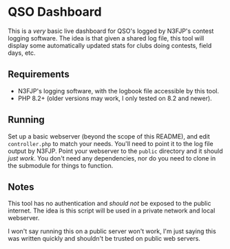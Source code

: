 # QSO Dashboard

This is a _very_ basic live dashboard for QSO's logged by N3FJP's contest
logging software.  The idea is that given a shared log file, this tool will
display some automatically updated stats for clubs doing contests, field days,
etc.

## Requirements

* N3FJP's logging software, with the logbook file accessible by this tool.
* PHP 8.2+ (older versions may work, I only tested on 8.2 and newer).

## Running

Set up a basic webserver (beyond the scope of this README), and edit
`controller.php` to match your needs.  You'll need to point it to the log file
output by N3FJP.  Point your webserver to the `public` directory and it should
_just work_.  You don't need any dependencies, nor do you need to clone in the
submodule for things to function.

## Notes

This tool has no authentication and _should not_ be exposed to the public
internet.  The idea is this script will be used in a private network and local
webserver.

I won't say running this on a public server won't work, I'm just saying this was
written quickly and shouldn't be trusted on public web servers.